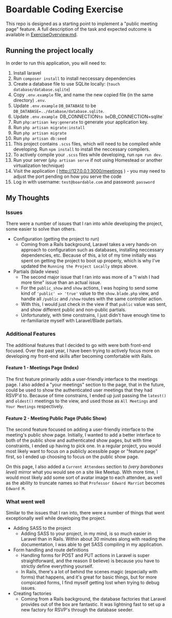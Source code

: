 # Boardable Coding Exercise

This repo is designed as a starting point to implement a "public meeting page" feature. A full description of the task and expected outcome is available in [ExerciseOverview.md](ExerciseOverview.md).

## Running the project locally

In order to run this application, you will need to:

1. Install laravel
2. Run `composer install` to install neccessary dependencies
3. Create a database file to use SQLite locally: (`touch database/database.sqlite`)
4. Copy `.env.example` file, and name the new copied file (in the same directory) `.env`.
5. Update `.env.example` `DB_DATABASE` to be `DB_DATABASE=../database/database.sqlite`.
6. Update `.env.example `DB_CONNECTION` to be `DB_CONNECTION=sqlite`
7. Run `php:artisan key:generate` to generate your application key.
8. Run `php artisan migrate:install`
9. Run `php artisan migrate`
10. Run `php artisan db:seed`
12. This project contains `.scss` files, which will need to be compiled while developing. Run `npm install` to install the neccessary compilers.
13. To actively compile your `.scss` files while developing, run `npm run dev`.
14. Run your server (`php artisan serve` if not using Homestead or another virtualization technique)
15. Visit the application ( http://127.0.0.1:3000/meetings ) - you may need to adjust the port pending on how you serve the code
16. Log in with username: `test@boardable.com` and password: `password`

## My Thoughts

### Issues

There were a number of issues that I ran into while developing the project, some easier to solve than others.

- Configuration (getting the project to run)
  - Coming from a Rails background, Laravel takes a very hands-on approach to configuration such as databases, installing neccessary dependencies, etc. Because of this, a lot of my time initially was spent on getting the project to boot up properly, which is why I've updated the `Running the Project Locally` steps above.
- Partials (blade views)
  - The second major issue that I ran into was more of a "I wish I had more time" issue than an actual issue. 
  - For the `public_show` and `show` actions, I was hoping to send some kind of `'public' => 'true'` value to the `show.blade.php` view, and handle all `/public` and `/show` routes with the same controller action.
  - With this, I would just check in the view if that `public` value was sent, and show different public and non-public partials.
  - Unfortunately, with time constrains, I just didn't have enough time to re-familiarize myself with Laravel/Blade partials.  

### Additional Features

The additional features that I decided to go with were both front-end focused. Over the past year, I have been trying to actively focus more on developing my front-end skills
after becoming comfortable with Rails.

#### Feature 1 - Meetings Page (Index)

The first feature primarily adds a user-friendly interface to the meetings page. I also added a "your meetings" section to the page, that in the future, could be used
to show the authenticated user meetings that they had RSVP'd to. Because of time constrains, I ended up just passing the `latest()` and `oldest()` meetings to the view,
and used those as `All Meetings` and `Your Meetings` respectively.

#### Feature 2 - Meeting Public Page (Public Show)

The second feature focused on adding a user-friendly interface to the meeting's public show page. Initially, I wanted to add a better interface to both of the public show and authenticated show pages, but with time constraints, I ended up having to pick one. In a regular project, you would most likely want to focus on a publicly acessible page or "feature page" first, so I ended up choosing to focus on the public show page.

On this page, I also added a `Current Attendees` section to *(very barebones level)* mirror what you would see on a site like Meetup. With more time, I would most likely add some sort of avatar image to each attendee, as well as the ability to truncate names so that `Professor Edward Marriot` becomes `Edward M`.

### What went well

Similar to the issues that I ran into, there were a number of things that went exceptionally well while developing the project.

- Adding SASS to the project
  - Adding SASS to your project, in my mind, is so much easier in Laravel than in Rails. Within about 30 minutes along with reading the documentation, I was able to get SASS compiling in my application.
- Form handling and route definitions
  - Handling forms for POST and PUT actions in Laravel is super straightforward, and the reason (I believe) is because you have to strictly define everything yourself.
  - In Rails, there's a lot of behind the scenes magic (especially with forms) that happens, and it's great for basic things, but for more compicated forms, I find myself getting lost when trying to debug issues.
- Creating factories
  - Coming from a Rails background, the database factories that Laravel provides out of the box are fantastic. It was lightning fast to set up a new factory for RSVP's through the database seeder.
